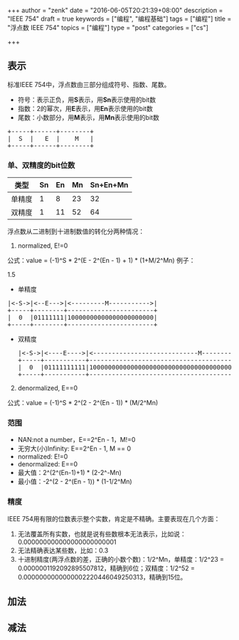 +++
author = "zenk"
date = "2016-06-05T20:21:39+08:00"
description = "IEEE 754"
draft = true
keywords = ["编程", "编程基础"]
tags = ["编程"]
title = "浮点数 IEEE 754"
topics = ["编程"]
type = "post"
categories = ["cs"]

+++

## 表示

标准IEEE 754中，浮点数由三部分组成符号、指数、尾数。

* 符号：表示正负，用**S**表示，用**Sn**表示使用的bit数
* 指数：2的幂次，用**E**表示，用**En**表示使用的bit数
* 尾数：小数部分，用**M**表示，用**Mn**表示使用的bit数

<pre>
+-----+------+--------+
|  S  |   E  |    M   |
+-----+------+--------+
</pre>

### 单、双精度的bit位数

| 类型   | Sn   | En   | Mn   | Sn+En+Mn |
| ---- | ---- | ---- | ---- | -------- |
| 单精度  | 1    | 8    | 23   | 32       |
| 双精度  | 1    | 11   | 52   | 64       |


浮点数从二进制到十进制数值的转化分两种情况：

1. normalized, E!=0

公式：value = (-1)^S * 2^(E - 2^(En - 1) + 1) * (1+M/2^Mn)
例子：

1.5

* 单精度

<pre>
|<-S->|<--E--->|<---------M----------->|
+-----+--------+-----------------------+
|  0  |01111111|10000000000000000000000|
+-----+--------+-----------------------+
</pre>

* 双精度
  <pre>
  |<-S->|<----E---->|<----------------------------M----------------------->|
  +-----+-----------+------------------------------------------------------+
  |  0  |01111111111|100000000000000000000000000000000000000000000000000000|
  +-----+-----------+------------------------------------------------------+
  </pre>

2. denormalized, E==0

公式：value = (-1)^S * 2^(2 - 2^(En - 1)) * (M/2^Mn) 

### 范围

* NAN:not a number，E==2^En - 1，M!=0
* 无穷大(小)Infinity: E==2^En - 1, M == 0
* normalized: E!=0
* denormalized: E==0
* 最大值：2^(2^(En-1)+1) * (2-2^-Mn)
* 最小值：-2^(2 - 2^(En - 1)) * (1-1/2^Mn)

### 精度
IEEE 754用有限的位数表示整个实数，肯定是不精确。主要表现在几个方面：

1. 无法覆盖所有实数，也就是说有些数根本无法表示，比如说：0.000000000000000000000001
2. 无法精确表达某些数，比如：0.3
3. 十进制精度(两浮点数的差，正确的小数个数)：1/2^Mn，单精度：1/2^23 = 0.0000001192092895507812，精确到6位；双精度：1/2^52 = 0.0000000000000002220446049250313，精确到15位。

## 加法

## 减法

